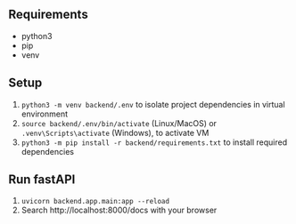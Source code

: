 ## Requirements

- python3
- pip
- venv

## Setup

1. `python3 -m venv backend/.env` to isolate project dependencies in virtual environment
2. `source backend/.env/bin/activate` (Linux/MacOS) or `.venv\Scripts\activate` (Windows), to activate VM
3. `python3 -m pip install -r backend/requirements.txt` to install required dependencies

## Run fastAPI

1. `uvicorn backend.app.main:app --reload`
2. Search http://localhost:8000/docs with your browser
